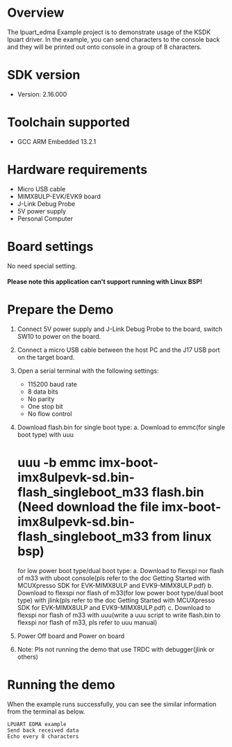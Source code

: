 Overview
========
The lpuart_edma Example project is to demonstrate usage of the KSDK lpuart driver.
In the example, you can send characters to the console back and they will be printed out onto console
 in a group of 8 characters.

SDK version
===========
- Version: 2.16.000

Toolchain supported
===================
- GCC ARM Embedded  13.2.1

Hardware requirements
=====================
- Micro USB cable
- MIMX8ULP-EVK/EVK9 board
- J-Link Debug Probe
- 5V power supply
- Personal Computer

Board settings
==============
No need special setting.

#### Please note this application can't support running with Linux BSP! ####

Prepare the Demo
================
1.  Connect 5V power supply and J-Link Debug Probe to the board, switch SW10 to power on the board.
2.  Connect a micro USB cable between the host PC and the J17 USB port on the target board.
3.  Open a serial terminal with the following settings:
    - 115200 baud rate
    - 8 data bits
    - No parity
    - One stop bit
    - No flow control
4.  Download flash.bin
    for single boot type:
    a. Download to emmc(for single boot type) with uuu
    # uuu -b emmc imx-boot-imx8ulpevk-sd.bin-flash_singleboot_m33 flash.bin (Need download the file imx-boot-imx8ulpevk-sd.bin-flash_singleboot_m33 from linux bsp)
    for low power boot type/dual boot type:
    a. Download to flexspi nor flash of m33 with uboot console(pls refer to the doc Getting Started with MCUXpresso SDK for EVK-MIMX8ULP and EVK9-MIMX8ULP.pdf)
    b. Download to flexspi nor flash of m33(for low power boot type/dual boot type) with jlink(pls refer to the doc Getting Started with MCUXpresso SDK for EVK-MIMX8ULP and EVK9-MIMX8ULP.pdf)
    c. Download to flexspi nor flash of m33 with uuu(write a uuu script to write flash.bin to flexspi nor flash of m33, pls refer to uuu manual)

5.  Power Off board and Power on board
6.  Note:
    Pls not running the demo that use TRDC with debugger(jlink or others)

Running the demo
================
When the example runs successfully, you can see the similar information from the terminal as below.

~~~~~~~~~~~~~~~~~~~~~
LPUART EDMA example
Send back received data
Echo every 8 characters
~~~~~~~~~~~~~~~~~~~~~
